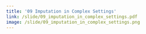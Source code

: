 ```yaml
---
title: '09 Imputation in Complex Settings'
link: /slide/09_imputation_in_complex_settings.pdf
image: /slide/09_imputation_in_complex_settings.png
---
```


